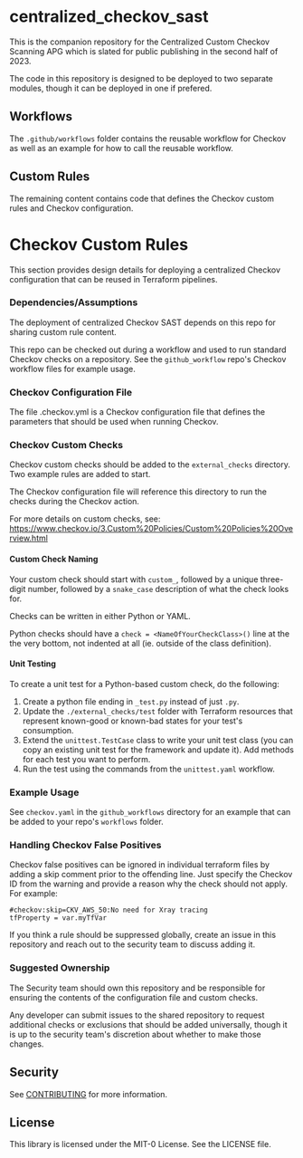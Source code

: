 # centralized_checkov_sast

This is the companion repository for the Centralized Custom Checkov Scanning APG which is slated for public publishing in the second half of 2023.

The code in this repository is designed to be deployed to two separate modules, though it can be deployed in one if prefered.

## Workflows

The `.github/workflows` folder contains the reusable workflow for Checkov as well as an example for how to call the reusable workflow.

## Custom Rules

The remaining content contains code that defines the Checkov custom rules and Checkov configuration.

# Checkov Custom Rules

This section provides design details for deploying a centralized Checkov configuration that can be reused in Terraform pipelines.

### Dependencies/Assumptions

The deployment of centralized Checkov SAST depends on this repo for sharing custom rule content.

This repo can be checked out during a workflow and used to run standard Checkov checks on a repository. See the `github_workflow` repo's Checkov workflow files for example usage.

### Checkov Configuration File

The file .checkov.yml is a Checkov configuration file that defines the parameters that should be used when running Checkov.

### Checkov Custom Checks

Checkov custom checks should be added to the `external_checks` directory. Two example rules are added to start.

The Checkov configuration file will reference this directory to run the checks during the Checkov action.

For more details on custom checks, see: https://www.checkov.io/3.Custom%20Policies/Custom%20Policies%20Overview.html

#### Custom Check Naming

Your custom check should start with `custom_`, followed by a unique three-digit number, followed by a `snake_case` description of what the check looks for.

Checks can be written in either Python or YAML.

Python checks should have a `check = <NameOfYourCheckClass>()` line at the the very bottom, not indented at all (ie. outside of the class definition).

#### Unit Testing 

To create a unit test for a Python-based custom check, do the following:

1. Create a python file ending in `_test.py` instead of just `.py`.
2. Update the `./external_checks/test` folder with Terraform resources that represent known-good or known-bad states for your test's consumption.
3. Extend the `unittest.TestCase` class to write your unit test class (you can copy an existing unit test for the framework and update it). Add methods for each test you want to perform.
4. Run the test using the commands from the `unittest.yaml` workflow.

### Example Usage

See `checkov.yaml` in the `github_workflows` directory for an example that can be added to your repo's `workflows` folder.

### Handling Checkov False Positives

Checkov false positives can be ignored in individual terraform files by adding a skip comment prior to the offending line. Just specify the Checkov ID from the warning and provide a reason why the check should not apply. For example:
```hcl
#checkov:skip=CKV_AWS_50:No need for Xray tracing
tfProperty = var.myTfVar
```

If you think a rule should be suppressed globally, create an issue in this repository and reach out to the security team to discuss adding it.

### Suggested Ownership

The Security team should own this repository and be responsible for ensuring the contents of the configuration file and custom checks.

Any developer can submit issues to the shared repository to request additional checks or exclusions that should be added universally, though it is up to the security team's discretion about whether to make those changes.

## Security

See [CONTRIBUTING](CONTRIBUTING.md#security-issue-notifications) for more information.

## License

This library is licensed under the MIT-0 License. See the LICENSE file.
